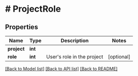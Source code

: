 # # ProjectRole

## Properties

Name | Type | Description | Notes
------------ | ------------- | ------------- | -------------
**project** | **int** |  |
**role** | **int** | User&#39;s role in the project | [optional]

[[Back to Model list]](../../README.md#models) [[Back to API list]](../../README.md#endpoints) [[Back to README]](../../README.md)
